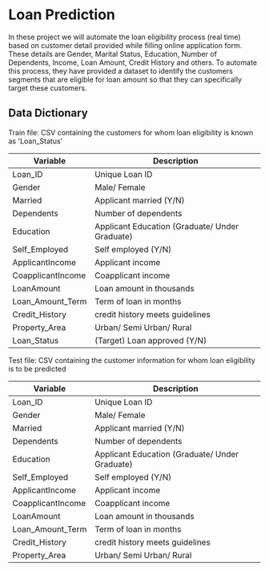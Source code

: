 # Loan Prediction
In these project we will automate the loan eligibility process (real time) based on customer detail provided while filling online application form. These details are Gender, Marital Status, Education, Number of Dependents, Income, Loan Amount, Credit History and others. To automate this process, they have provided a dataset to identify the customers segments that are eligible for loan amount so that they can specifically target these customers.

## Data Dictionary

Train file: CSV containing the customers for whom loan eligibility is known as 'Loan_Status'

|Variable |	Description|
|---|---|
|Loan_ID |	Unique Loan ID|
|Gender	|Male/ Female|
|Married	|Applicant married (Y/N)|
|Dependents	|Number of dependents|
|Education	|Applicant Education (Graduate/ Under Graduate)|
|Self_Employed	|Self employed (Y/N)|
|ApplicantIncome	|Applicant income|
|CoapplicantIncome	|Coapplicant income|
|LoanAmount	|Loan amount in thousands|
|Loan_Amount_Term	|Term of loan in months|
|Credit_History	|credit history meets guidelines|
|Property_Area |Urban/ Semi Urban/ Rural|
|Loan_Status	|(Target) Loan approved (Y/N)|

Test file: CSV containing the customer information for whom loan eligibility is to be predicted

|Variable |	Description|
|---|---|
|Loan_ID |	Unique Loan ID|
|Gender	|Male/ Female|
|Married	|Applicant married (Y/N)|
|Dependents	|Number of dependents|
|Education	|Applicant Education (Graduate/ Under Graduate)|
|Self_Employed	|Self employed (Y/N)|
|ApplicantIncome	|Applicant income|
|CoapplicantIncome	|Coapplicant income|
|LoanAmount	|Loan amount in thousands|
|Loan_Amount_Term	|Term of loan in months|
|Credit_History	|credit history meets guidelines|
|Property_Area |Urban/ Semi Urban/ Rural|

